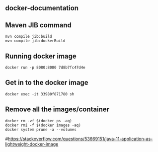 ## docker-documentation

## Maven JIB command
```
mvn compile jib:build
mvn compile jib:dockerBuild
```
## Running docker image
```
docker run -p 8080:8080 7d8b7fc47d4e
```

## Get in to the docker image
```
docker exec -it 33980f871780 sh
```

## Remove all the images/container
```
docker rm -vf $(docker ps -aq)
docker rmi -f $(docker images -aq)
docker system prune -a --volumes
```

#https://stackoverflow.com/questions/53669151/java-11-application-as-lightweight-docker-image
